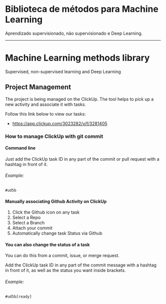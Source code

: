 # Biblioteca de métodos para Machine Learning
Aprendizado supervisionado, não supervisionado e Deep Learning.


----------------------------


# Machine Learning methods library
Supervised, non-supervised learning and Deep Learning
  
 
 
## Project Management
The project is being managed on the ClickUp. The tool helps to pick up a new activity and associate it with tasks.

Follow this link below to view our tasks:
- https://app.clickup.com/3023282/v/f/3281405


### How to manage ClickUp with git commit

#### Command line
Just add the ClickUp task ID in any part of the commit or pull request with a hashtag in front of it.
###### Example: 
```git
#ud5b
```


#### Manually associating Github Activity on ClickUp
1. Click the Github icon on any task
2. Select a Repo
3. Select a Branch
4. Attach your commit
5. Automatically change task Status via Github 



#### You can also change the status of a task 
You can do this from a commit, issue, or merge request.

Add the ClickUp task ID in any part of the commit message with a hashtag in front of it, as well as the status you want inside brackets.

###### Example: 
```git
#ud5b[ready]
```
